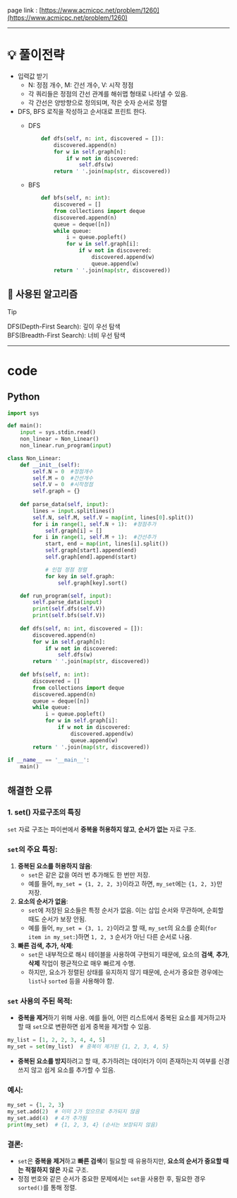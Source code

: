 page link : [https://www.acmicpc.net/problem/1260](https://www.acmicpc.net/problem/1260)

---

# 💡 풀이전략

- 입력값 받기
    - N: 정점 개수, M: 간선 개수, V: 시작 정점
    - 각 쿼리들은 정점의 간선 관계를 해쉬맵 형태로 나타낼 수 있음.
    - 각 간선은 양방향으로 정의되며, 작은 숫자 순서로 정렬
- DFS, BFS 로직을 작성하고 순서대로 프린트 한다.
    - DFS
        
        ```python
            def dfs(self, n: int, discovered = []):
                discovered.append(n)
                for w in self.graph[n]:
                    if w not in discovered:
                        self.dfs(w)
                return ' '.join(map(str, discovered))
        ```
        
    - BFS
        
        ```python
            def bfs(self, n: int):
                discovered = []
                from collections import deque
                discovered.append(n)
                queue = deque([n])
                while queue:
                    i = queue.popleft()
                    for w in self.graph[i]:
                        if w not in discovered:
                            discovered.append(w)
                            queue.append(w)
                return ' '.join(map(str, discovered))
        ```
        
## 🎨 사용된 알고리즘

> [!tip]
> DFS(Depth-First Search): 깊이 우선 탐색 <br>
> BFS(Breadth-First Search): 너비 우선 탐색

---

# code

## Python

```python
import sys

def main():
    input = sys.stdin.read()
    non_linear = Non_Linear()
    non_linear.run_program(input)

class Non_Linear:
    def __init__(self):
        self.N = 0  #정점개수
        self.M = 0  #간선개수
        self.V = 0  #시작정점
        self.graph = {}
  
    def parse_data(self, input):
        lines = input.splitlines()
        self.N, self.M, self.V = map(int, lines[0].split())
        for i in range(1, self.N + 1):  #정점추가
            self.graph[i] = []
        for i in range(1, self.M + 1):  #간선추가
            start, end = map(int, lines[i].split())
            self.graph[start].append(end)
            self.graph[end].append(start)

            # 인접 정점 정렬
            for key in self.graph:
                self.graph[key].sort()

    def run_program(self, input):
        self.parse_data(input)
        print(self.dfs(self.V))
        print(self.bfs(self.V))
    
    def dfs(self, n: int, discovered = []):
        discovered.append(n)
        for w in self.graph[n]:
            if w not in discovered:
                self.dfs(w)
        return ' '.join(map(str, discovered))
    
    def bfs(self, n: int):
        discovered = []
        from collections import deque
        discovered.append(n)
        queue = deque([n])
        while queue:
            i = queue.popleft()
            for w in self.graph[i]:
                if w not in discovered:
                    discovered.append(w)
                    queue.append(w)
        return ' '.join(map(str, discovered))
    
if __name__ == '__main__':
    main()
```

## 해결한 오류

### 1. set() 자료구조의 특징

`set` 자료 구조는 파이썬에서 **중복을 허용하지 않고**, **순서가 없는** 자료 구조. 

### `set`의 주요 특징:

1. **중복된 요소를 허용하지 않음**:
    - `set`은 같은 값을 여러 번 추가해도 한 번만 저장.
    - 예를 들어, `my_set = {1, 2, 2, 3}`이라고 하면, `my_set`에는 `{1, 2, 3}`만 저장.
2. **요소의 순서가 없음**:
    - `set`에 저장된 요소들은 특정 순서가 없음. 이는 삽입 순서와 무관하며, 순회할 때도 순서가 보장 안됨.
    - 예를 들어, `my_set = {3, 1, 2}`이라고 할 때, `my_set`의 요소를 순회(`for item in my_set:`)하면 `1, 2, 3` 순서가 아닌 다른 순서로 나옴.
3. **빠른 검색, 추가, 삭제**:
    - `set`은 내부적으로 해시 테이블을 사용하여 구현되기 때문에, 요소의 **검색**, **추가**, **삭제** 작업이 평균적으로 매우 빠르게 수행.
    - 하지만, 요소가 정렬된 상태를 유지하지 않기 때문에, 순서가 중요한 경우에는 `list`나 `sorted` 등을 사용해야 함.

### `set` 사용의 주된 목적:

- **중복을 제거**하기 위해 사용. 예를 들어, 어떤 리스트에서 중복된 요소를 제거하고자 할 때 `set`으로 변환하면 쉽게 중복을 제거할 수 있음.

```python
my_list = [1, 2, 2, 3, 4, 4, 5]
my_set = set(my_list)  # 중복이 제거된 {1, 2, 3, 4, 5}

```

- **중복된 요소를 방지**하려고 할 때, 추가하려는 데이터가 이미 존재하는지 여부를 신경 쓰지 않고 쉽게 요소를 추가할 수 있음.

### 예시:

```python
my_set = {1, 2, 3}
my_set.add(2)  # 이미 2가 있으므로 추가되지 않음
my_set.add(4)  # 4가 추가됨
print(my_set)  # {1, 2, 3, 4} (순서는 보장되지 않음)

```

### 결론:

- `set`은 **중복을 제거**하고 **빠른 검색**이 필요할 때 유용하지만, **요소의 순서가 중요할 때는 적절하지 않은** 자료 구조.
- 정점 번호와 같은 순서가 중요한 문제에서는 `set`을 사용한 후, 필요한 경우 `sorted()`를 통해 정렬.
